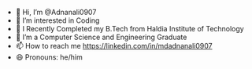 - 👋 Hi, I’m @Adnanali0907
- 👀 I’m interested in Coding
- 🌱 I Recently Completed my B.Tech from Haldia Institute of Technology
- 💞️ I’m a Computer Science and Engineering Graduate
- 📫 How to reach me https://linkedin.com/in/mdadnanali0907
- 😄 Pronouns: he/him

<!---
Adnanali0907/Adnanali0907 is a ✨ special ✨ repository because its `README.md` (this file) appears on your GitHub profile.
You can click the Preview link to take a look at your changes.
--->
